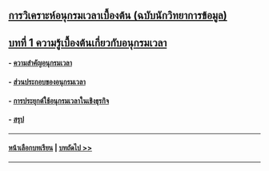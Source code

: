 ## [การวิเคราะห์อนุกรมเวลาเบื้องต้น (ฉบับนักวิทยาการข้อมูล)](../README.md)
## [บทที่ 1 ความรู้เบื้องต้นเกี่ยวกับอนุกรมเวลา](README.md)
#### - [ความสำคัญอนุกรมเวลา](0101.md)
#### - [ส่วนประกอบของอนุกรมเวลา](0102.md)
#### - [การประยุกต์ใช้อนุกรมเวลาในเชิงธุรกิจ](0103.md)
#### - [สรุป](0110.md)
---
#### [หน้าเลือกบทเรียน](../README.md) | [บทถัดไป >>](../Chapter02/README.md)
---
